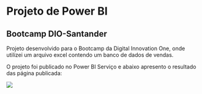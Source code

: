# Projeto de Power BI
## Bootcamp DIO-Santander

Projeto desenvolvido para o Bootcamp da Digital Innovation One, onde utilizei um arquivo excel contendo um banco de dados de vendas.

O projeto foi publicado no Power BI Serviço e abaixo apresento o resultado das página publicada:

![](../PowerBI-Projeto2/Página.JPG)
